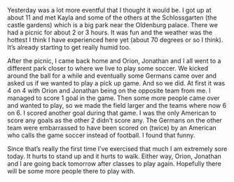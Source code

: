 Yesterday was a lot more eventful that I thought it would be. I got up at about 11 and met Kayla and some of the others at the Schlossgarten (the castle gardens) which is a big park near the Oldenburg palace. There we had a picnic for about 2 or 3 hours. It was fun and the weather was the hottest I think I have experienced here yet (about 70 degrees or so I think). It’s already starting to get really humid too.

After the picnic, I came back home and Orion, Jonathan and I all went to a different park closer to where we live to play some soccer. We kicked around the ball for a while and eventually some Germans came over and asked us if we wanted to play a pick up game. And so we did. At first it was 4 on 4 with Orion and Jonathan being on the opposite team from me. I managed to score 1 goal in the game. Then some more people came over and wanted to play, so we made the field larger and the teams where now 6 on 6. I scored another goal during that game. I was the only American to score any goals as the other 2 didn’t score any. The Germans on the other team were embarrassed to have been scored on (twice) by an American who calls the game soccer instead of football. I found that funny.

Since that’s really the first time I’ve exercised that much I am extremely sore today. It hurts to stand up and it hurts to walk. Either way, Orion, Jonathan and I are going back tomorrow after classes to play again. Hopefully there will be some more people there to play with.